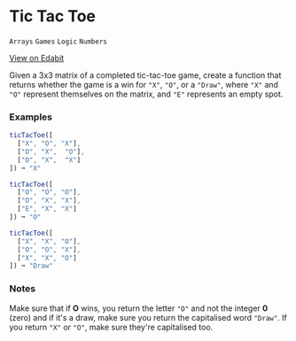 # Tic Tac Toe

`Arrays` `Games` `Logic` `Numbers`

[View on Edabit](https://edabit.com/challenge/jsukwFKLKJx2qLs5b)

Given a 3x3 matrix of a completed tic-tac-toe game, create a function that returns whether the game is a win for `"X"`, `"O"`, or a `"Draw"`, where `"X"` and `"O"` represent themselves on the matrix, and `"E"` represents an empty spot.

### Examples

```js
ticTacToe([
  ["X", "O", "X"],
  ["O", "X",  "O"],
  ["O", "X",  "X"]
]) ➞ "X"

ticTacToe([
  ["O", "O", "O"],
  ["O", "X", "X"],
  ["E", "X", "X"]
]) ➞ "O"

ticTacToe([
  ["X", "X", "O"],
  ["O", "O", "X"],
  ["X", "X", "O"]
]) ➞ "Draw"
```

### Notes

Make sure that if **O** wins, you return the letter `"O"` and not the integer **0** (zero) and if it's a draw, make sure you return the capitalised word `"Draw"`. If you return `"X"` or `"O"`, make sure they're capitalised too.
